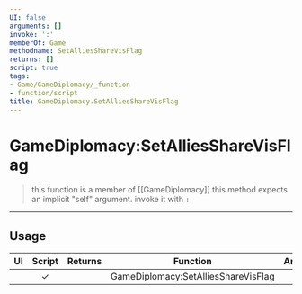 ```yaml
---
UI: false
arguments: []
invoke: ':'
memberOf: Game
methodname: SetAlliesShareVisFlag
returns: []
script: true
tags:
- Game/GameDiplomacy/_function
- function/script
title: GameDiplomacy.SetAlliesShareVisFlag
---
```

# GameDiplomacy:SetAlliesShareVisFlag
> this function is a member of [[GameDiplomacy]]
> this method expects an implicit "self" argument. invoke it with `:`
-----
## Usage
|  UI | Script | Returns | Function | Arguments |
|:---:|:------:|-------:|:--------:|:---------|
| |✓||GameDiplomacy:SetAlliesShareVisFlag||

